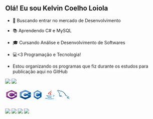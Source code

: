 
## Olá! Eu sou Kelvin Coelho Loiola


- 🔭 Buscando entrar no mercado de Desenvolvimento 
- 📚 Aprendendo C# e MySQL
- 🎓 Cursando Análise e Desenvolvimento de Softwares
- 💻<3  Programação e Tecnologia!

- Estou organizando os programas que fiz durante os estudos para publicação aqui no GitHub

<div>
    <img height="180em" src="https://github-readme-stats.vercel.app/api?username=kcoelho-dev&show_icons=true&theme=github_dark&include_all_commits=true&count_private=true"/>
    <img height="180em" src="https://github-readme-stats.vercel.app/api/top-langs/?username=kcoelho-dev&layout=&langs_count=16&theme=github_dark" />
</div>

<div style="display: inline_block"><br>
    <a href="https://github.com/kcoelho-dev/csharp" target="_blank"><img align="center" alt="Kelvin-LanguageC#" height="30" width="40" src="https://raw.githubusercontent.com/devicons/devicon/master/icons/csharp/csharp-original.svg"></a>
    <a href="https://github.com/kcoelho-dev/cplusplus" target="_blank"><img align="center" alt="Kelvin-LanguageC++" height="30" width="40" src="https://raw.githubusercontent.com/devicons/devicon/master/icons/cplusplus/cplusplus-original.svg"></a>
    <a href="https://github.com/kcoelho-dev/c" target="_blank"><img align="center" alt="Kelvin-LanguageC" height="30" src="https://raw.githubusercontent.com/devicons/devicon/master/icons/c/c-original.svg"></a>
    <a href="https://github.com/kcoelho-dev/java" target="_blank"><img align="center" alt="Kelvin-LanguageJava" height="30" width="40" src="https://raw.githubusercontent.com/devicons/devicon/master/icons/java/java-original.svg"></a>
    <a href="https://github.com/kcoelho-dev/mysql" target="_blank"><img align="center" alt="Kelvin-LanguageMySQL" height="30" width="40" src="https://raw.githubusercontent.com/devicons/devicon/master/icons/mysql/mysql-original.svg"></a>
</div>
  
##
  
<div>
    <a href="https://www.linkedin.com/in/kelvin-coelho-b27ba41b1/" target="_blank"><img src="https://img.shields.io/badge/-LinkedIn-%230077B5?style=for-the-badge&logo=linkedin&logoColor=white" target="_blank"></a>   
    <a href = "mailto:kcoelho.dev@gmail.com"><img src="https://img.shields.io/badge/Gmail-D14836?style=for-the-badge&logo=gmail&logoColor=white" target="_blank"></a>
    <a href="https://www.instagram.com/kcoelhooo/" target="_blank"><img src="https://img.shields.io/badge/-Instagram-%23E4405F?style=for-the-badge&logo=instagram&logoColor=white" target="_blank"></a>
    <a href="https://discord.gg/kcoelho-dev" target="_blank"><img src="https://img.shields.io/badge/Discord-7289DA?style=for-the-badge&logo=discord&logoColor=white" target="_blank"></a> 
</div>
